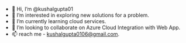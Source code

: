 - 👋 Hi, I’m @kushalgupta01
- 👀 I’m interested in exploring new solutions for a problem.
- 🌱 I’m currently learning cloud services.
- 💞️ I’m looking to collaborate on Azure Cloud Integration with Web App.
- 📫 reach me - kushalgupta0106@gmail.com.

<!---
kushalgupta01/kushalgupta01 is a ✨ special ✨ repository because its `README.md` (this file) appears on your GitHub profile.
You can click the Preview link to take a look at your changes.
--->
